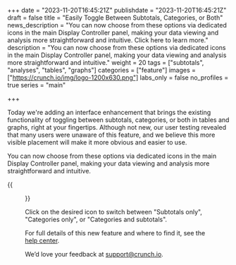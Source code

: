 +++
date = "2023-11-20T16:45:21Z"
publishdate = "2023-11-20T16:45:21Z"
draft = false
title = "Easily Toggle Between Subtotals, Categories, or Both"
news_description = "You can now choose from these options via dedicated icons in the main Display Controller panel, making your data viewing and analysis more straightforward and intuitive. Click here to learn more."
description = "You can now choose from these options via dedicated icons in the main Display Controller panel, making your data viewing and analysis more straightforward and intuitive."
weight = 20
tags = ["subtotals", "analyses", "tables", "graphs"]
categories = ["feature"]
images = ["https://crunch.io/img/logo-1200x630.png"]
labs_only = false
no_profiles = true
series = "main"

+++

Today we're adding an interface enhancement that brings the existing functionality of toggling between subtotals, categories, or both in tables and graphs, right at your fingertips. Although not new, our user testing revealed that many users were unaware of this feature, and we believe this more visible placement will make it more obvious and easier to use.

You can now choose from these options via dedicated icons in the main Display Controller panel, making your data viewing and analysis more straightforward and intuitive.

{{<figure src="https://player-crunch-io.s3.amazonaws.com/help-crunch-io/screenshots/subtotals_toggle.png" class="img-fluid">}}

Click on the desired icon to switch between "Subtotals only", "Categories only", or "Categories and subtotals".

For full details of this new feature and where to find it, see the [help center](https://help.crunch.io/hc/en-us/articles/4416232124813-Graphing-Subtotals-and-Differences).

We’d love your feedback at [support@crunch.io](mailto:support@crunch.io).
